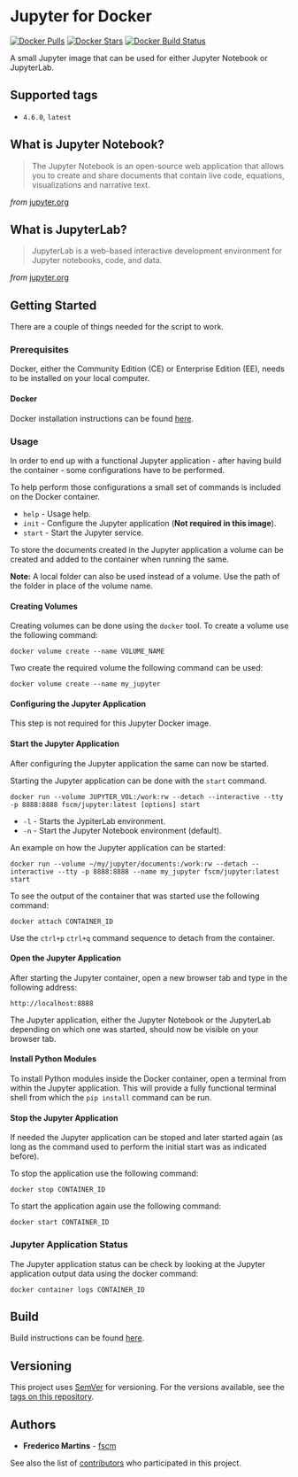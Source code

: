 # Jupyter for Docker

[![Docker Pulls](https://img.shields.io/docker/pulls/fscm/jupyter.svg?color=black&logo=docker&logoColor=white&style=flat-square)](https://hub.docker.com/r/fscm/jupyter)
[![Docker Stars](https://img.shields.io/docker/stars/fscm/jupyter.svg?color=black&logo=docker&logoColor=white&style=flat-square)](https://hub.docker.com/r/fscm/jupyter)
[![Docker Build Status](https://img.shields.io/docker/cloud/build/fscm/jupyter.svg?color=black&logo=docker&logoColor=white&style=flat-square)](https://hub.docker.com/r/fscm/jupyter)

A small Jupyter image that can be used for either Jupyter Notebook or
JupyterLab.

## Supported tags

- `4.6.0`, `latest`

## What is Jupyter Notebook?

> The Jupyter Notebook is an open-source web application that allows you to create and share documents that contain live code, equations, visualizations and narrative text.

*from* [jupyter.org](https://jupyter.org)

## What is JupyterLab?

> JupyterLab is a web-based interactive development environment for Jupyter notebooks, code, and data.

*from* [jupyter.org](https://jupyter.org)

## Getting Started

There are a couple of things needed for the script to work.

### Prerequisites

Docker, either the Community Edition (CE) or Enterprise Edition (EE), needs to
be installed on your local computer.

#### Docker

Docker installation instructions can be found
[here](https://docs.docker.com/install/).

### Usage

In order to end up with a functional Jupyter application - after having build
the container - some configurations have to be performed.

To help perform those configurations a small set of commands is included on the
Docker container.

- `help` - Usage help.
- `init` - Configure the Jupyter application (__Not required in this image__).
- `start` - Start the Jupyter service.

To store the documents created in the Jupyter application a volume can be
created and added to the container when running the same.

**Note:** A local folder can also be used instead of a volume. Use the path of
the folder in place of the volume name.

#### Creating Volumes

Creating volumes can be done using the `docker` tool. To create a volume use
the following command:

```
docker volume create --name VOLUME_NAME
```

Two create the required volume the following command can be used:

```
docker volume create --name my_jupyter
```

#### Configuring the Jupyter Application

This step is not required for this Jupyter Docker image.

#### Start the Jupyter Application

After configuring the Jupyter application the same can now be started.

Starting the Jupyter application can be done with the `start` command.

```
docker run --volume JUPYTER_VOL:/work:rw --detach --interactive --tty -p 8888:8888 fscm/jupyter:latest [options] start
```

* `-l` - Starts the JypiterLab environment.
* `-n` - Start the Jupyter Notebook environment (default).

An example on how the Jupyter application can be started:

```
docker run --volume ~/my/jupyter/documents:/work:rw --detach --interactive --tty -p 8888:8888 --name my_jupyter fscm/jupyter:latest start
```

To see the output of the container that was started use the following command:

```
docker attach CONTAINER_ID
```

Use the `ctrl+p` `ctrl+q` command sequence to detach from the container.

#### Open the Jupyter Application

After starting the Jupyter container, open a new browser tab and type in the
following address:

```
http://localhost:8888
```

The Jupyter application, either the Jupyter Notebook or the JupyterLab
depending on which one was started, should now be visible on your browser tab.

#### Install Python Modules

To install Python modules inside the Docker container, open a terminal from
within the Jupyter application. This will provide a fully functional terminal
shell from which the `pip install` command can be run.

#### Stop the Jupyter Application

If needed the Jupyter application can be stoped and later started again (as
long as the command used to perform the initial start was as indicated before).

To stop the application use the following command:

```
docker stop CONTAINER_ID
```

To start the application again use the following command:

```
docker start CONTAINER_ID
```

### Jupyter Application Status

The Jupyter application status can be check by looking at the Jupyter
application output data using the docker command:

```
docker container logs CONTAINER_ID
```

## Build

Build instructions can be found
[here](https://github.com/fscm/docker-jupyter/blob/master/README.build.md).

## Versioning

This project uses [SemVer](http://semver.org/) for versioning. For the versions
available, see the [tags on this repository](https://github.com/fscm/docker-jupyter/tags).

## Authors

* **Frederico Martins** - [fscm](https://github.com/fscm)

See also the list of [contributors](https://github.com/fscm/docker-jupyter/contributors)
who participated in this project.
